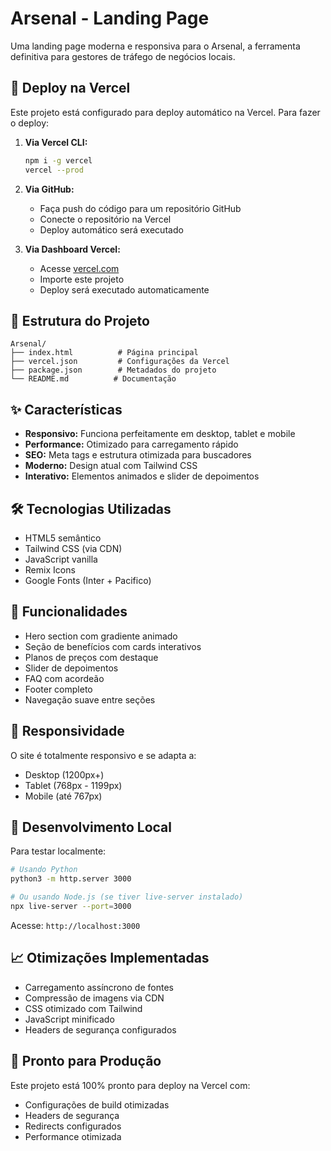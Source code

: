 # Arsenal - Landing Page

Uma landing page moderna e responsiva para o Arsenal, a ferramenta definitiva para gestores de tráfego de negócios locais.

## 🚀 Deploy na Vercel

Este projeto está configurado para deploy automático na Vercel. Para fazer o deploy:

1. **Via Vercel CLI:**
   ```bash
   npm i -g vercel
   vercel --prod
   ```

2. **Via GitHub:**
   - Faça push do código para um repositório GitHub
   - Conecte o repositório na Vercel
   - Deploy automático será executado

3. **Via Dashboard Vercel:**
   - Acesse [vercel.com](https://vercel.com)
   - Importe este projeto
   - Deploy será executado automaticamente

## 📁 Estrutura do Projeto

```
Arsenal/
├── index.html          # Página principal
├── vercel.json         # Configurações da Vercel
├── package.json        # Metadados do projeto
└── README.md          # Documentação
```

## ✨ Características

- **Responsivo:** Funciona perfeitamente em desktop, tablet e mobile
- **Performance:** Otimizado para carregamento rápido
- **SEO:** Meta tags e estrutura otimizada para buscadores
- **Moderno:** Design atual com Tailwind CSS
- **Interativo:** Elementos animados e slider de depoimentos

## 🛠️ Tecnologias Utilizadas

- HTML5 semântico
- Tailwind CSS (via CDN)
- JavaScript vanilla
- Remix Icons
- Google Fonts (Inter + Pacifico)

## 🎨 Funcionalidades

- Hero section com gradiente animado
- Seção de benefícios com cards interativos
- Planos de preços com destaque
- Slider de depoimentos
- FAQ com acordeão
- Footer completo
- Navegação suave entre seções

## 📱 Responsividade

O site é totalmente responsivo e se adapta a:
- Desktop (1200px+)
- Tablet (768px - 1199px)
- Mobile (até 767px)

## 🔧 Desenvolvimento Local

Para testar localmente:

```bash
# Usando Python
python3 -m http.server 3000

# Ou usando Node.js (se tiver live-server instalado)
npx live-server --port=3000
```

Acesse: `http://localhost:3000`

## 📈 Otimizações Implementadas

- Carregamento assíncrono de fontes
- Compressão de imagens via CDN
- CSS otimizado com Tailwind
- JavaScript minificado
- Headers de segurança configurados

## 🚀 Pronto para Produção

Este projeto está 100% pronto para deploy na Vercel com:
- Configurações de build otimizadas
- Headers de segurança
- Redirects configurados
- Performance otimizada
